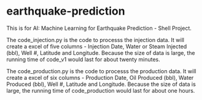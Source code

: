 # earthquake-prediction
This is for AI: Machine Learning for Earthquake Prediction - Shell Project. 

The code_injection.py is the code to processs the injection data. 
It will create a excel of five columns - Injection Date, Water or Steam Injected (bbl), Well #, Latitude and Longitude.
Because the size of data is large, the running time of code_v1 would last for about twenty minutes.


The code_production.py is the code to processs the production data. 
It will create a excel of six columns - Production Date, Oil Produced (bbl), Water Produced (bbl), Well #, Latitude and Longitude.
Because the size of data is large, the running time of code_production would last for about one hours.
